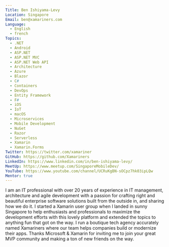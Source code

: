 ```yaml
---
Title: Ben Ishiyama-Levy
Location: Singapore
Email: ben@xamariners.com
Language:
  - English
  - french
Topics:
  - .NET
  - Android
  - ASP.NET
  - ASP.NET MVC
  - ASP.NET Web API
  - Architecture
  - Azure
  - Blazor
  - C#
  - Containers
  - DevOps
  - Entity Framework
  - F#
  - iOS
  - IoT
  - macOS
  - Microservices
  - Mobile Development
  - NuGet
  - Razor
  - Serverless
  - Xamarin
  - Xamarin.Forms
Twitter: https://twitter.com/xamariner
GitHub: https://github.com/Xamariners
LinkedIn: https://www.linkedin.com/in/ben-ishiyama-levy/
MeetUp: https://www.meetup.com/SingaporeMobileDev/
YouTube: https://www.youtube.com/channel/UCRuKgBN-sOCpz7hk03ipLQw
Mentor: true
---
```

I am an IT professional with over 20 years of experience in IT management, architecture and agile development with a passion for crafting right and beautiful enterprise software solutions built from the outside in, and sharing how we do it. I started a Xamarin user group when I landed in sunny Singapore to help enthusiasts and professionals to maximize the development efforts with this lovely platform and extended the topics to anything fun that got on the way.
I run a boutique tech agency accurately named Xamariners where our team helps companies build or modernize their apps.
Thanks Microsoft & Xamarin for inviting me to join your great MVP community and making a ton of new friends on the way. 
